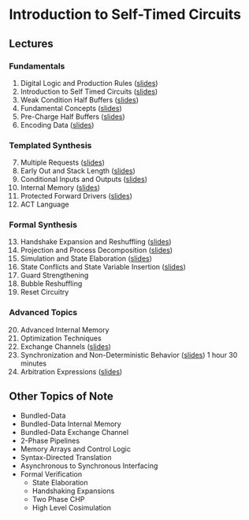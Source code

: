 # Introduction to Self-Timed Circuits

## Lectures
### Fundamentals
 1. Digital Logic and Production Rules ([slides](https://docs.google.com/presentation/d/1cLKMn4uYdLjXH_-CSFSHtB_IwZgCw5KPNmtQ7OIhKKQ/edit?usp=share_link))
 2. Introduction to Self Timed Circuits ([slides](https://docs.google.com/presentation/d/1OzqIr0iPFxu5Yyru-aGmRNN8m_EwbITPKqGwrZ-rIzQ/edit?usp=share_link))
 3. Weak Condition Half Buffers ([slides](https://docs.google.com/presentation/d/1Ae6GOhyKmqAqawERvFYdDchxlWtKP1cmSZtyE2wq20E/edit?usp=share_link))
 4. Fundamental Concepts ([slides](https://docs.google.com/presentation/d/1f23xGafgNvVpY4guUtqyL1xsdXDWSiiRfqSzW01iOHA/edit?usp=share_link))
 5. Pre-Charge Half Buffers ([slides](https://docs.google.com/presentation/d/1Fg7Uer-RXjpMPTauT6M7l8CnJ1Y1Dcn6qQndKsx_7Bg/edit?usp=share_link))
 6. Encoding Data ([slides](https://docs.google.com/presentation/d/1PHXakPZGedAyphqwSpcx1uw0RQ562dQeh3ZTjLnZw2s/edit?usp=share_link))

### Templated Synthesis
 7. Multiple Requests ([slides](https://docs.google.com/presentation/d/1s_f3T7RSWY7VonrMGS_M-SNdooi7cuic0O5wLWw85O4/edit?usp=share_link))
 8. Early Out and Stack Length ([slides](https://docs.google.com/presentation/d/1iFA7rXCNSSa9zDEqBfaddh-w30ixjOPi9SmSWKnzHjM/edit?usp=share_link))
 9. Conditional Inputs and Outputs ([slides](https://docs.google.com/presentation/d/1nXX4WGaIJvcG3CUZzMOjIllyQe81UEInZ6kzA65aitg/edit?usp=share_link))
 10. Internal Memory ([slides](https://docs.google.com/presentation/d/1Tme2K670CnikIEX6aqYH_krpukfNJIAZXqUp0d_spv4/edit?usp=share_link))
 11. Protected Forward Drivers ([slides](https://docs.google.com/presentation/d/1CO_WGqkgJpxIOGpSIcCbnd1i7_t2oloIKbncIudVl5E/edit?usp=share_link))
 12. ACT Language

### Formal Synthesis
 13. Handshake Expansion and Reshuffling ([slides](https://docs.google.com/presentation/d/1Cjdcc43FuQkDwYWfZaaUgW7zwDpzmnJi6e053RyDCiI/edit?usp=share_link))
 14. Projection and Process Decomposition ([slides](https://docs.google.com/presentation/d/1fXyl0wN0fv4famViQDVF_8QApX_w_qpV0blpjHbfB8M/edit?usp=share_link))
 15. Simulation and State Elaboration ([slides](https://docs.google.com/presentation/d/1EAigIlVp28rD18Mkruxvsko_O_NQGI2qISWhO0gteHo/edit?usp=share_link))
 16. State Conflicts and State Variable Insertion ([slides](https://docs.google.com/presentation/d/1NI-LZrIMI5yvlKZjqODRm32WSbFEpjYA7WzkWfSq0Ug/edit?usp=sharing))
 17. Guard Strengthening
 18. Bubble Reshuffling
 19. Reset Circuitry

### Advanced Topics
 20. Advanced Internal Memory
 21. Optimization Techniques
 22. Exchange Channels ([slides](https://docs.google.com/presentation/d/1bujkCqs-5HKKHDRdo_iM0S6Byzh8RAWoymV6BtUTdvA/edit?usp=share_link))
 23. Synchronization and Non-Deterministic Behavior ([slides](https://docs.google.com/presentation/d/1ybkYp-tTL46dY55aAq2HqurGcnwElfrnLPaaca4T1Fg/edit?usp=share_link)) 1 hour 30 minutes
 24. Arbitration Expressions ([slides](https://docs.google.com/presentation/d/1hfMYihDBMVtDfJ3LPqE1Yk6iAPw83NG43BmTYJZF1TI/edit?usp=sharing))

## Other Topics of Note
 - Bundled-Data
 - Bundled-Data Internal Memory
 - Bundled-Data Exchange Channel
 - 2-Phase Pipelines
 - Memory Arrays and Control Logic
 - Syntax-Directed Translation
 - Asynchronous to Synchronous Interfacing
 - Formal Verification
   - State Elaboration
   - Handshaking Expansions
   - Two Phase CHP
   - High Level Cosimulation
